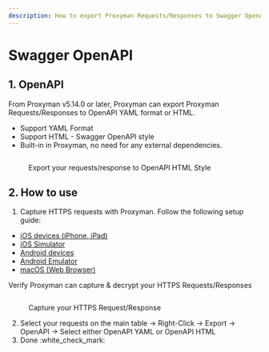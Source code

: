 ```yaml
---
description: How to export Proxyman Requests/Responses to Swagger OpenAPI 3.0 YAML format
---
```


# Swagger OpenAPI

## 1. OpenAPI

From Proxyman v5.14.0 or later, Proxyman can export Proxyman Requests/Responses to OpenAPI YAML format or HTML.

* Support YAML Format
* Support HTML - Swagger OpenAPI style
* Built-in in Proxyman, no need for any external dependencies.

<figure><img src="../.gitbook/assets/Screenshot 2025-01-06 at 2.37.25 PM.jpg" alt=""><figcaption><p>Export your requests/response to OpenAPI HTML Style</p></figcaption></figure>

## 2. How to use

1. Capture HTTPS requests with Proxyman. Follow the following setup guide:

* [iOS devices (iPhone, iPad)](../debug-devices/ios-device.md)
* [iOS Simulator](../debug-devices/ios-simulator.md)
* [Android devices](../debug-devices/android-device/#id-1.-android-setup-guide)
* [Android Emulator](../debug-devices/android-device/automatic-script-for-android-emulator.md)
* [macOS (Web Browser)](../debug-devices/macos.md)

Verify Proxyman can capture & decrypt your HTTPS Requests/Responses

<figure><img src="../.gitbook/assets/CleanShot 2025-01-06 at 2 .47.34@2x.jpg" alt=""><figcaption><p>Capture your HTTPS Request/Response</p></figcaption></figure>

2. Select your requests on the main table -> Right-Click -> Export -> OpenAPI -> Select either OpenAPI YAML or OpenAPI HTML
3. Done :white\_check\_mark:
